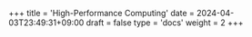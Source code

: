 +++
title = 'High-Performance Computing'
date = 2024-04-03T23:49:31+09:00
draft = false
type = 'docs'
weight = 2
+++
